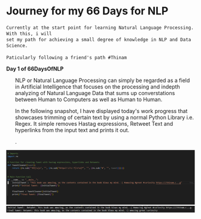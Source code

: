 <h1>Journey for my 66 Days for NLP </h1>

    Currently at the start point for learning Natural Language Processing. With this, i will
    set my path for achieving a small degree of knowledge in NLP and Data Science.  

    Paticularly following a friend's path #Thinam 


<strong>Day 1 of 66DaysOfNLP</strong>

<ul>
<l1>
    NLP or Natural Language Processing can simply be regarded as a field in Artificial Intelligence
    that focuses on the processing and indepth analyzing of Natural Language Data that sums up converstations between Human to Computers as well as Human to Human. 

In the following snapshot, I have displayed today's work progress that showcases trimming of certain text
by using a normal Python Library i.e. Regex. It simple removes Hastag expressions, Retweet Text and hyperlinks from the input text and prints it out. 

.
</li>
</ul>


<img src="./images/d1.png">
<img src="./images/d1o.png">
